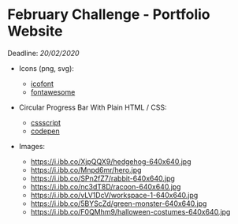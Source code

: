 # February Challenge - Portfolio Website

Deadline: _20/02/2020_

- Icons (png, svg):
  - [icofont](https://icofont.com/icons)
  - [fontawesome](https://fontawesome.com/icons?d=gallery&m=free)

- Circular Progress Bar With Plain HTML / CSS:
  - [cssscript](https://www.cssscript.com/circular-progress-bar-plain-html-css/)
  - [codepen](https://codepen.io/search/pens?q=Radial+progress+bar)

- Images:
  - <https://i.ibb.co/XjpQQX9/hedgehog-640x640.jpg>
  - <https://i.ibb.co/Mnpd6mr/hero.jpg>
  - <https://i.ibb.co/SPn2fZ7/rabbit-640x640.jpg>
  - <https://i.ibb.co/nc3dT8D/racoon-640x640.jpg>
  - <https://i.ibb.co/vLV1DcV/workspace-1-640x640.jpg>
  - <https://i.ibb.co/5BYScZd/green-monster-640x640.jpg>
  - <https://i.ibb.co/F0QMhm9/halloween-costumes-640x640.jpg>
